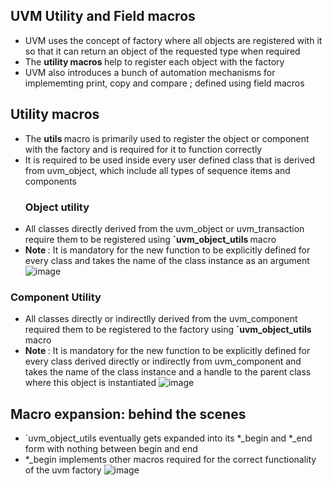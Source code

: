 ## UVM Utility and Field macros
* UVM uses the concept of factory where all objects are registered with it so that it can return an object
  of the requested type when required
* The <b> utility macros </b> help to register each object with the factory
* UVM also introduces a bunch of automation mechanisms for implememting print, copy and compare ; defined using field macros

## Utility macros 
* The <b> utils </b>  macro is primarily used to register the object or component with the factory and
  is required for it to function correctly
* It is required to be used inside every user defined class that is derived from uvm_object, which include all types of sequence
 items and components
  ### Object utility
* All classes directly derived from the uvm_object or uvm_transaction require them to be registered using <b>`uvm_object_utils </b>
macro
* <b> Note </b> : It is mandatory for the new function to be explicitly defined for every class and takes the name of the class instance as an argument
![image](https://github.com/Diya-Veerbhan/UVM/assets/64258231/d7ae9a40-60d9-4bb6-8066-46fea8b55389)

 ### Component Utility
 * All classes directly or indirectlly derived from the uvm_component required them to be registered to the factory using <b> `uvm_object_utils </b>
 macro
* <b> Note </b> : It is mandatory for the new function to be explicitly defined for every class derived directly or indirectly from uvm_component
and takes the name of the class instance and a handle to the parent class where this object is instantiated
![image](https://github.com/Diya-Veerbhan/UVM/assets/64258231/626f23ca-b66b-4fe0-9416-c0686cf60751)

 ## Macro expansion: behind the scenes
 * `uvm_object_utils eventually gets expanded into its *_begin and *_end form with nothing between begin and end
 * *_begin implements other macros required for the correct functionality of the uvm factory
   ![image](https://github.com/Diya-Veerbhan/UVM/assets/64258231/04562d64-05fd-4635-b1d6-fe30e3d5646b)

  
